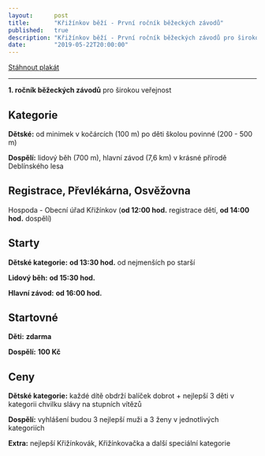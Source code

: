 ```yaml
---
layout:      post
title:       "Křižínkov běží - První ročník běžeckých závodů"
published:   true
description: "Křižínkov běží - První ročník běžeckých závodů pro širokou veřejnost"
date:        "2019-05-22T20:00:00"
---
```


<div class="container py-3">
  <div class="btn-toolbar justify-content-center d-print-none" role="toolbar">
    <a class="btn btn-lg btn-success" href="/files/krizinkov-bezi-2019.jpg" target="_blank" rel="noopener">
      <i class="fas fa-file-download"></i>
      Stáhnout plakát
    </a>
  </div>
</div>

<hr />

**1. ročník běžeckých závodů** pro širokou veřejnost

## Kategorie

<strong class="red">Dětské:</strong> od minimek v kočárcích (100 m) po děti školou povinné (200 - 500 m)

<strong class="red">Dospělí:</strong> lidový běh (700 m), hlavní závod (7,6 km) v krásné přírodě Deblínského lesa

## Registrace, Převlékárna, Osvěžovna

Hospoda - Obecní úřad Křižínkov (**od 12:00 hod.** registrace dětí, **od 14:00 hod.** dospělí)

## Starty

<strong class="red">Dětské kategorie:</strong> **od 13:30 hod.** od nejmenších po starší

<strong class="red">Lidový běh:</strong> **od 15:30 hod.**

<strong class="red">Hlavní závod:</strong> **od 16:00 hod.**

## Startovné

<strong class="red">Děti:</strong> **zdarma**

<strong class="red">Dospělí:</strong> **100 Kč**

## Ceny

<strong class="red">Dětské kategorie:</strong> každé dítě obdrží balíček dobrot + nejlepší 3 děti v kategorii chvilku slávy na stupních vítězů

<strong class="red">Dospělí:</strong> vyhlášení budou 3 nejlepší muži a 3 ženy v jednotlivých kategoriích

<strong class="red">Extra:</strong> nejlepší Křižínkovák, Křižínkovačka a další speciální kategorie





